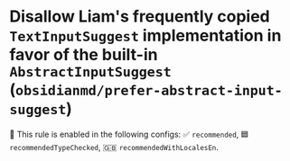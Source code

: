 # Disallow Liam's frequently copied `TextInputSuggest` implementation in favor of the built-in `AbstractInputSuggest` (`obsidianmd/prefer-abstract-input-suggest`)

💼 This rule is enabled in the following configs: ✅ `recommended`, 🟦 `recommendedTypeChecked`, 🇬🇧 `recommendedWithLocalesEn`.

<!-- end auto-generated rule header -->
